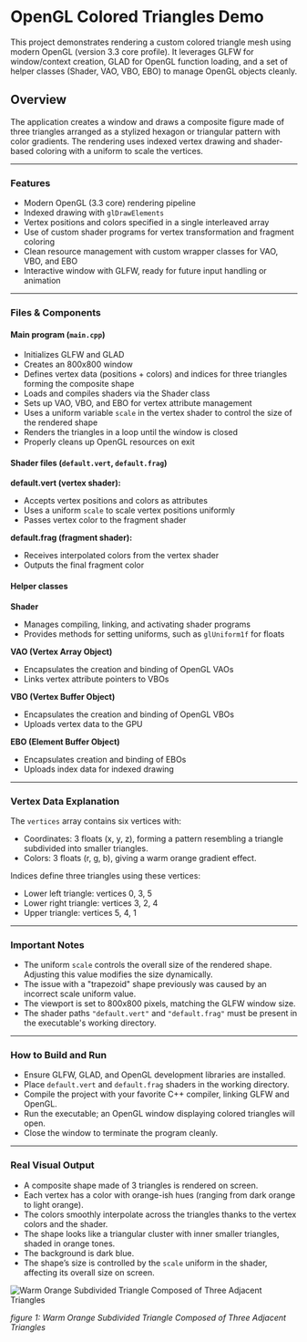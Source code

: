 # OpenGL Colored Triangles Demo

This project demonstrates rendering a custom colored triangle mesh using modern OpenGL (version 3.3 core profile). It leverages GLFW for window/context creation, GLAD for OpenGL function loading, and a set of helper classes (Shader, VAO, VBO, EBO) to manage OpenGL objects cleanly.

## Overview
The application creates a window and draws a composite figure made of three triangles arranged as a stylized hexagon or triangular pattern with color gradients. The rendering uses indexed vertex drawing and shader-based coloring with a uniform to scale the vertices.

---

### Features
+ Modern OpenGL (3.3 core) rendering pipeline  
+ Indexed drawing with `glDrawElements`  
+ Vertex positions and colors specified in a single interleaved array  
+ Use of custom shader programs for vertex transformation and fragment coloring  
+ Clean resource management with custom wrapper classes for VAO, VBO, and EBO  
+ Interactive window with GLFW, ready for future input handling or animation  

---

### Files & Components

#### Main program (`main.cpp`)
- Initializes GLFW and GLAD  
- Creates an 800x800 window  
- Defines vertex data (positions + colors) and indices for three triangles forming the composite shape  
- Loads and compiles shaders via the Shader class  
- Sets up VAO, VBO, and EBO for vertex attribute management  
- Uses a uniform variable `scale` in the vertex shader to control the size of the rendered shape  
- Renders the triangles in a loop until the window is closed  
- Properly cleans up OpenGL resources on exit  

#### Shader files (`default.vert`, `default.frag`)

**default.vert (vertex shader):**  
+ Accepts vertex positions and colors as attributes  
+ Uses a uniform `scale` to scale vertex positions uniformly  
+ Passes vertex color to the fragment shader  

**default.frag (fragment shader):**  
+ Receives interpolated colors from the vertex shader  
+ Outputs the final fragment color  

#### Helper classes

**Shader**  
+ Manages compiling, linking, and activating shader programs  
+ Provides methods for setting uniforms, such as `glUniform1f` for floats  

**VAO (Vertex Array Object)**  
+ Encapsulates the creation and binding of OpenGL VAOs  
+ Links vertex attribute pointers to VBOs  

**VBO (Vertex Buffer Object)**  
+ Encapsulates the creation and binding of OpenGL VBOs  
+ Uploads vertex data to the GPU  

**EBO (Element Buffer Object)**  
+ Encapsulates creation and binding of EBOs  
+ Uploads index data for indexed drawing  

---

### Vertex Data Explanation

The `vertices` array contains six vertices with:  
+ Coordinates: 3 floats (x, y, z), forming a pattern resembling a triangle subdivided into smaller triangles.  
+ Colors: 3 floats (r, g, b), giving a warm orange gradient effect.  

Indices define three triangles using these vertices:  
+ Lower left triangle: vertices 0, 3, 5  
+ Lower right triangle: vertices 3, 2, 4  
+ Upper triangle: vertices 5, 4, 1  

---

### Important Notes
+ The uniform `scale` controls the overall size of the rendered shape. Adjusting this value modifies the size dynamically.  
+ The issue with a "trapezoid" shape previously was caused by an incorrect scale uniform value.  
+ The viewport is set to 800x800 pixels, matching the GLFW window size.  
+ The shader paths `"default.vert"` and `"default.frag"` must be present in the executable's working directory.  

---

### How to Build and Run
+ Ensure GLFW, GLAD, and OpenGL development libraries are installed.  
+ Place `default.vert` and `default.frag` shaders in the working directory.  
+ Compile the project with your favorite C++ compiler, linking GLFW and OpenGL.  
+ Run the executable; an OpenGL window displaying colored triangles will open.  
+ Close the window to terminate the program cleanly.  

---

### Real Visual Output
+ A composite shape made of 3 triangles is rendered on screen.  
+ Each vertex has a color with orange-ish hues (ranging from dark orange to light orange).  
+ The colors smoothly interpolate across the triangles thanks to the vertex colors and the shader.  
+ The shape looks like a triangular cluster with inner smaller triangles, shaded in orange tones.  
+ The background is dark blue.  
+ The shape’s size is controlled by the `scale` uniform in the shader, affecting its overall size on screen.

![Warm Orange Subdivided Triangle Composed of Three Adjacent Triangles](https://github.com/user-attachments/assets/1816d17a-eb90-443f-96b4-7885156cbd4d)

*figure 1: Warm Orange Subdivided Triangle Composed of Three Adjacent Triangles*

